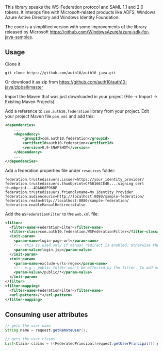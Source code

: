 This library speaks the WS-Federation protocol and SAML 1.1 and 2.0 tokens. It interops fine with Microsoft-related products like ADFS, Windows Azure Active Directory and Windows Identity Foundation.

The code is a simplified version with some improvements of the library released by Microsoft <https://github.com/WindowsAzure/azure-sdk-for-java-samples>. 

## Usage

Clone it

	git clone https://github.com/auth10/auth10-java.git

Or download it as zip from <https://github.com/auth10/auth10-java/zipball/master>

Import the Maven that was just downloaded in your project (File -> Import -> Existing Maven Projects)

Add a reference to `com.auth10.federation` library from your project. Edit your project Maven file `pom.xml` and add this:

```xml
<dependencies>
	...
	<dependency>
		<groupId>com.auth10.federation</groupId>
		<artifactId>auth10-federation</artifactId>
		<version>0.9-SNAPSHOT</version>
	</dependency>
	...
</dependencies>
```

Add a federation.properties file under `resources` folder:

```
federation.trustedissuers.issuer=https://your_identity_provider/
federation.trustedissuers.thumbprint=CF50166CE4B....signing cert thumbprint...4DA668F96BF
federation.trustedissuers.friendlyname=My Identity Provider
federation.audienceuris=http://localhost:8080/sample-federation/
federation.realm=http://localhost:8080/sample-federation/
federation.enableManualRedirect=false
```

Add the `WSFederationFilter` to the `web.xml` file:

```xml
<filter>
  <filter-name>FederationFilter</filter-name>
  <filter-class>com.auth10.federation.WSFederationFilter</filter-class>
  <init-param>
    <param-name>login-page-url</param-name>
    <!-- this is used only if manual redirect is enabled. Otherwise the user will be automatically redirected to the identity provider when browsing the website -->
    <param-value>login.jsp</param-value>
  </init-param>
  <init-param>
    <param-name>exclude-urls-regex</param-name>
    <!-- e.g.: public folder won't be affected by the filter. To add more concat with pipe (|) -->
    <param-value>/public/*</param-value>
  </init-param>
</filter>
<filter-mapping>
  <filter-name>FederationFilter</filter-name>
  <url-pattern>/*</url-pattern>
</filter-mapping>
```

## Consuming user attributes

```java
// gets the user name
String name = request.getRemoteUser();

// gets the user claims
List<Claim> claims = ((FederatedPrincipal)request.getUserPrincipal()).getClaims()
```
